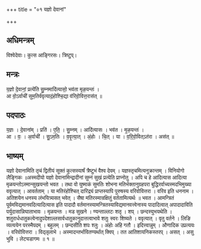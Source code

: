 +++
title = "०१ यज्ञो देवानां"

+++
## अधिमन्त्रम्
विश्वेदेवाः। कुत्स आङ्गिरसः। त्रिष्टुप्।

## मन्त्रः
य॒ज्ञो दे॒वानां॒ प्रत्ये॑ति सु॒म्नमादि॑त्यासो॒ भव॑ता मृळ॒यन्तः॑ ।  
आ वो॒ऽर्वाची॑ सुम॒तिर्व॑वृत्यादं॒होश्चि॒द्या व॑रिवो॒वित्त॒रास॑त् ॥

## पदपाठः
य॒ज्ञः । दे॒वाना॑म् । प्रति॑ । ए॒ति॒ । सु॒म्नम् । आदि॑त्यासः । भव॑त । मृ॒ळ॒यन्तः॑ ।  
आ । वः॒ । अ॒र्वाची॑ । सु॒ऽम॒तिः । व॒वृ॒त्या॒त् । अं॒होः । चि॒त् । या । व॒रि॒वो॒वित्ऽत॑रा । अस॑त् ॥

## भाष्यम्
यज्ञो देवानामिति तृचं द्वितीयं सूक्तं कुत्सस्यार्षं त्रैष्टुभं वैश्व देवम् । यज्ञस्तृचमित्यनुक्रान्तम् । विनियोगो लैङ्गिकः ॥अस्मदीयो यज्ञो देवानामिन्द्रादीनां सुम्नं सुखं प्रत्येति प्राप्नोतु । अपि च हे आदित्यास आदित्या मृळयन्तोऽस्मान्सुखयन्तो भवत । तथा वो युष्माकं सुमतिः शोभना मतिर्भक्तानुग्रहपरा बुद्धिरर्वाच्यस्मदभिमुख्या ववृत्यात् । आवर्तताम् । या मतिरंहोश्चित् दारिद्र्यं प्राप्तस्यापि पुरुषस्य वरिवोवित्तरा । वरिव इति धननाम । अतिशयेन धनस्य लंभयित्र्यसत् भवेत् । सैषा मतिरस्मान्रक्षितुं वर्ततामित्यर्थः ॥ भवत । आमन्त्रितं पूर्वमविद्यमानवदित्यादित्यास इति पादादौ वर्तमानस्यामन्त्रितस्याविद्यमानवत्त्वेनास्य पादादित्वात् अपादादाविति पर्युदासान्निघाताभावः । मृळयन्तः । मड सुखने । ण्यन्ताल्लटः शतृ । शप् । छन्दस्युभयथेति । शतुरार्धधातुकत्वेनादुपदेशाल्लसार्वधातुकानुदात्तत्वाभावे शतुः स्वरः शिष्यते । ववृत्यात् । वृतु वर्तने । लिङि व्यत्ययेन परस्मैपदम् । बहुलम् । छन्दसीति शपः श्लुः । अंहोः अहि गतौ । इदित्त्वान्नुम् । औणादिक उप्रत्ययः । वरिवोवित्तरा । विद्लृलाभे । अस्मादन्तर्भावितण्यर्थात् क्विप् । तत आतिशायनिकस्तरप् । असत् । असु भुवि । लेट्यडागमः ॥ १ ॥